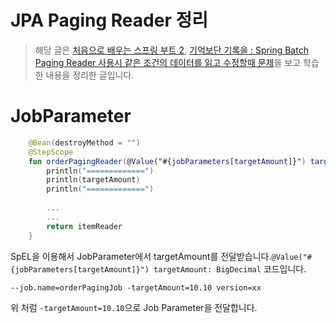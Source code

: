 # JPA Paging Reader 정리

> 해당 글은 [처음으로 배우는 스프링 부트 2](http://www.hanbit.co.kr/store/books/look.php?p_code=B4458049183), [기억보단 기록을 : Spring Batch Paging Reader 사용시 같은 조건의 데이터를 읽고 수정할때 문제](https://jojoldu.tistory.com/337)을 보고 학습한 내용을 정리한 글입니다.

# JobParameter

```kotlin
    @Bean(destroyMethod = "")
    @StepScope
    fun orderPagingReader(@Value("#{jobParameters[targetAmount]}") targetAmount: BigDecimal): JpaPagingItemReader<Order> {
        println("=============")
        println(targetAmount)
        println("=============")
        
        ...
        ...
        return itemReader
    }
```

SpEL을 이용해서 JobParameter에서 targetAmount를 전달받습니다.`@Value("#{jobParameters[targetAmount]}") targetAmount: BigDecimal` 코드입니다. 

```
--job.name=orderPagingJob -targetAmount=10.10 version=xx
```
위 처럼 `-targetAmount=10.10`으로 Job Parameter을 전달합니다.


